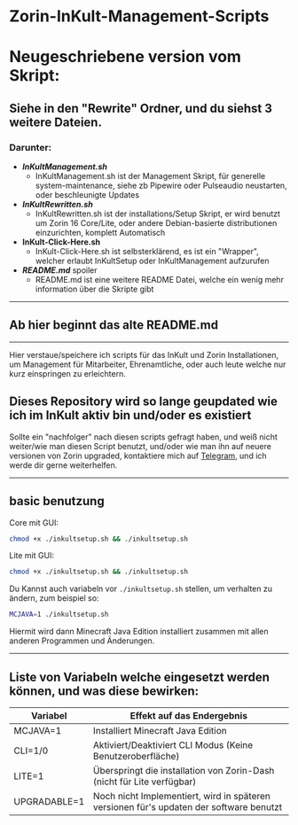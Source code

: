 # Zorin-InKult-Management-Scripts

# Neugeschriebene version vom Skript:

## **Siehe in den "Rewrite" Ordner, und du siehst 3 weitere Dateien.**
### Darunter:
- ***InKultManagement.sh***
    - InKultManagement.sh ist der Management Skript, für generelle system-maintenance, siehe zb Pipewire oder Pulseaudio neustarten, oder beschleunigte Updates
- ***InKultRewritten.sh***
    - InKultRewritten.sh ist der installations/Setup Skript, er wird benutzt um Zorin 16 Core/Lite, oder andere Debian-basierte distributionen einzurichten, komplett Automatisch
- **InKult-Click-Here.sh**
    - InKult-Click-Here.sh ist selbsterklärend, es ist ein "Wrapper", welcher erlaubt InKultSetup oder InKultManagement aufzurufen
- ***README.md***
    spoiler
    - README.md ist eine weitere README Datei, welche ein wenig mehr information über die Skripte gibt

---
## Ab hier beginnt das alte README.md
---

Hier verstaue/speichere ich scripts für das InKult und Zorin Installationen, um Management für Mitarbeiter, Ehrenamtliche, oder auch leute welche nur kurz einspringen zu erleichtern.

## Dieses Repository wird so lange geupdated wie ich im InKult aktiv bin und/oder es existiert

Sollte ein "nachfolger" nach diesen scripts gefragt haben, und weiß nicht weiter/wie man diesen Script benutzt, und/oder wie man ihn auf neuere versionen von Zorin upgraded, kontaktiere mich auf [Telegram](https://telegram.dog/HowToRush), und ich werde dir gerne weiterhelfen.

---

## basic benutzung

Core mit GUI:

```bash
chmod +x ./inkultsetup.sh && ./inkultsetup.sh
```

Lite mit GUI:

```bash
chmod +x ./inkultsetup.sh && ./inkultsetup.sh
```

Du Kannst auch variabeln vor `./inkultsetup.sh` stellen, um verhalten zu ändern, zum beispiel so:
```bash
MCJAVA=1 ./inkultsetup.sh
```
Hiermit wird dann Minecraft Java Edition installiert zusammen mit allen anderen Programmen und Änderungen.

---

## Liste von Variabeln welche eingesetzt werden können, und was diese bewirken:

| Variabel     | Effekt auf das Endergebnis                                                              |
|--------------|-----------------------------------------------------------------------------------------|
| MCJAVA=1     | Installiert Minecraft Java Edition                                                      |
| CLI=1/0      | Aktiviert/Deaktiviert CLI Modus (Keine Benutzeroberfläche)                              |
| LITE=1       | Überspringt die installation von Zorin-Dash (nicht für Lite verfügbar)                  |
| UPGRADABLE=1 | Noch nicht Implementiert, wird in späteren versionen für's updaten der software benutzt |